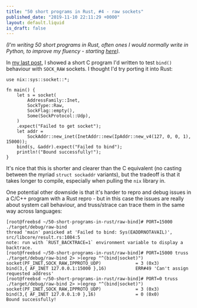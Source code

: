 ```yaml
---
title: "50 short programs in Rust, #4 - raw sockets"
published_date: "2019-11-10 22:11:29 +0000"
layout: default.liquid
is_draft: false
---
```

_(I'm writing 50 short programs in Rust, often ones I would normally write in Python, to improve my fluency - starting [here](http://rkd.me.uk/posts/2019-10-07-50-short-programs-in-rust-1.html))._

In [my last post](http://rkd.me.uk/posts/2019-11-03-why-does-bind-to-a-sock-raw-return-eaddrnotavail-in-freebsd-but-not-linux.html), I showed a short C program I'd written to test `bind()` behaviour with `SOCK_RAW` sockets. I thought I'd try porting it into Rust:

```
use nix::sys::socket::*;

fn main() {
    let s = socket(
        AddressFamily::Inet,
        SockType::Raw,
        SockFlag::empty(),
        Some(SockProtocol::Udp),
    )
    .expect("Failed to get socket");
    let addr =
        SockAddr::new_inet(InetAddr::new(IpAddr::new_v4(127, 0, 0, 1), 15000));
    bind(s, &addr).expect("Failed to bind");
    println!("Bound successfully!");
}
```

It's nice that this is shorter and clearer than the C equivalent (no casting between the myriad `struct sockaddr` variants), but the tradeoff is that it takes longer to compile, especially when pulling the `nix` library in.

One potential other downside is that it's harder to repro and debug issues in a C/C++ program with a Rust repro - but in this case the issues are really about system call behaviour, and truss/strace can trace them in the same way across languages:

```
[root@freebsd ~/50-short-programs-in-rust/raw-bind]# PORT=15000 ./target/debug/raw-bind                                      
thread 'main' panicked at 'Failed to bind: Sys(EADDRNOTAVAIL)', src/libcore/result.rs:1084:5
note: run with `RUST_BACKTRACE=1` environment variable to display a backtrace.
[root@freebsd ~/50-short-programs-in-rust/raw-bind]# PORT=15000 truss ./target/debug/raw-bind 2> >(egrep "^(bind|socket)")
socket(PF_INET,SOCK_RAW,IPPROTO_UDP)             = 3 (0x3)
bind(3,{ AF_INET 127.0.0.1:15000 },16)           ERR#49 'Can't assign requested address'
[root@freebsd ~/50-short-programs-in-rust/raw-bind]# PORT=0 truss ./target/debug/raw-bind 2> >(egrep "^(bind|socket)")
socket(PF_INET,SOCK_RAW,IPPROTO_UDP)             = 3 (0x3)
bind(3,{ AF_INET 127.0.0.1:0 },16)               = 0 (0x0)
Bound successfully!
```
